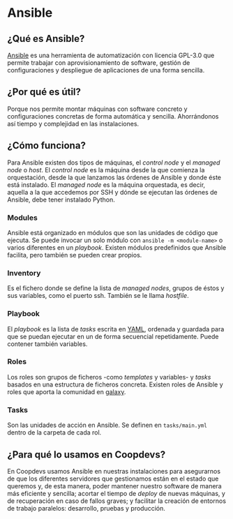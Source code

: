 # Ansible
## ¿Qué es Ansible?
[Ansible](https://github.com/ansible/ansible) es una herramienta de automatización con licencia GPL-3.0 que permite trabajar con aprovisionamiento de software, gestión de configuraciones y despliegue de aplicaciones de una forma sencilla.

## ¿Por qué es útil?
Porque nos permite montar máquinas con software concreto y configuraciones concretas de forma automática y sencilla. Ahorrándonos así tiempo y complejidad en las instalaciones.

## ¿Cómo funciona?
Para Ansible existen dos tipos de máquinas, el *control node* y el *managed node* o *host*. 
El *control node* es la máquina desde la que comienza la orquestación, desde la que lanzamos las órdenes de Ansible y donde éste está instalado. El *managed node* es la máquina orquestada, es decir, aquella a la que accedemos por SSH y dónde se ejecutan las órdenes de Ansible, debe tener instalado Python.

### Modules
Ansible está organizado en módulos que son las unidades de código que ejecuta. Se puede invocar un solo módulo con `ansible -m <module-name>` o varios diferentes en un *playbook*. Existen módulos predefinidos que Ansible facilita, pero también se pueden crear propios.

### Inventory
Es el fichero donde se define la lista de *managed nodes*, grupos de éstos y sus variables, como el puerto ssh. También se le llama *hostfile*.

### Playbook
El *playbook* es la lista de *tasks* escrita en [YAML](https://es.wikipedia.org/wiki/YAML), ordenada y guardada para que se puedan ejecutar en un de forma secuencial repetidamente. Puede contener también variables.

### Roles
Los roles son grupos de ficheros -como *templates* y variables- y *tasks* basados en una estructura de ficheros concreta. Existen roles de Ansible y roles que aporta la comunidad en [galaxy](https://galaxy.ansible.com/).

### Tasks
Son las unidades de acción en Ansible.
Se definen en `tasks/main.yml` dentro de la carpeta de cada rol.

## ¿Para qué lo usamos en Coopdevs?
En Coopdevs usamos Ansible en nuestras instalaciones para asegurarnos de que los diferentes servidores que gestionamos están en el estado que queremos y, de esta manera, poder mantener nuestro software de manera más eficiente y sencilla; acortar el tiempo de *deploy* de nuevas máquinas, y de recuperación en caso de fallos graves; y facilitar la creación de entornos de trabajo paralelos: desarrollo, pruebas y producción.
